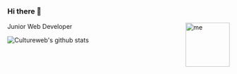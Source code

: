 ### Hi there 👋

<img align="right" width="100" height="100" title="me" alt="me" src="https://www.cultureweb.dev/static/media/me2.png">
Junior Web Developer

![Cultureweb's github stats](https://github-readme-stats.vercel.app/api?username=cultureweb)
<!--
**cultureweb/cultureweb** is a ✨ _special_ ✨ repository because its `README.md` (this file) appears on your GitHub profile.

Here are some ideas to get you started:

- 🔭 I’m currently working on ...
- 🌱 I’m currently learning ...
- 👯 I’m looking to collaborate on ...
- 🤔 I’m looking for help with ...
- 💬 Ask me about ...
- 📫 How to reach me: ...
- 😄 Pronouns: ...
- ⚡ Fun fact: ...
-->
